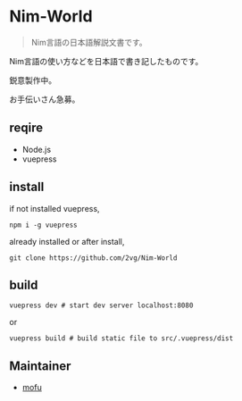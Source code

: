 # Nim-World

> Nim言語の日本語解説文書です。

Nim言語の使い方などを日本語で書き記したものです。

鋭意製作中。

お手伝いさん急募。

## reqire
- Node.js
- vuepress

## install
if not installed vuepress,

```shell
npm i -g vuepress
```

already installed or after install,

```shell
git clone https://github.com/2vg/Nim-World
```

## build
```shell
vuepress dev # start dev server localhost:8080
```

or

```shell
vuepress build # build static file to src/.vuepress/dist
```

## Maintainer
- [mofu](https://twitter.com/mfqn)